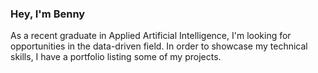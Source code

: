 ### Hey, I'm Benny

As a recent graduate in Applied Artificial Intelligence, I'm looking for opportunities in the data-driven field. 
In order to showcase my technical skills, I have a portfolio listing some of my projects.
